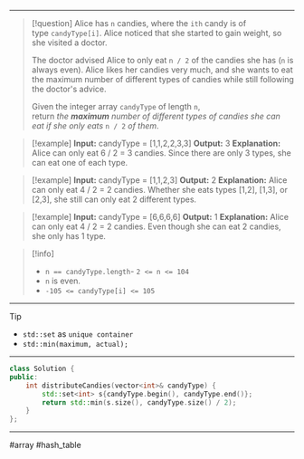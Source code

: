 ___

> [!question] 
> Alice has `n` candies, where the `ith` candy is of type `candyType[i]`. Alice noticed that she started to gain weight, so she visited a doctor.
> 
> The doctor advised Alice to only eat `n / 2` of the candies she has (`n` is always even). Alice likes her candies very much, and she wants to eat the maximum number of different types of candies while still following the doctor's advice.
> 
> Given the integer array `candyType` of length `n`, return _the **maximum** number of different types of candies she can eat if she only eats_ `n / 2` _of them_. 

> [!example] 
> **Input:** candyType = [1,1,2,2,3,3]
**Output:** 3
**Explanation:** Alice can only eat 6 / 2 = 3 candies. Since there are only 3 types, she can eat one of each type. 

> [!example] 
> **Input:** candyType = [1,1,2,3]
**Output:** 2
**Explanation:** Alice can only eat 4 / 2 = 2 candies. Whether she eats types [1,2], [1,3], or [2,3], she still can only eat 2 different types. 

> [!example] 
> **Input:** candyType = [6,6,6,6]
**Output:** 1
**Explanation:** Alice can only eat 4 / 2 = 2 candies. Even though she can eat 2 candies, she only has 1 type. 

> [!info] 
> - `n == candyType.length`- `2 <= n <= 104`
> - `n` is even.
> - `-105 <= candyType[i] <= 105` 

___

> [!tip] 
> - `std::set` as `unique container`
> - `std::min(maximum, actual);` 

___

```cpp
class Solution {
public:
    int distributeCandies(vector<int>& candyType) {
        std::set<int> s{candyType.begin(), candyType.end()};
        return std::min(s.size(), candyType.size() / 2);
    }
};
```

___

#array #hash_table
